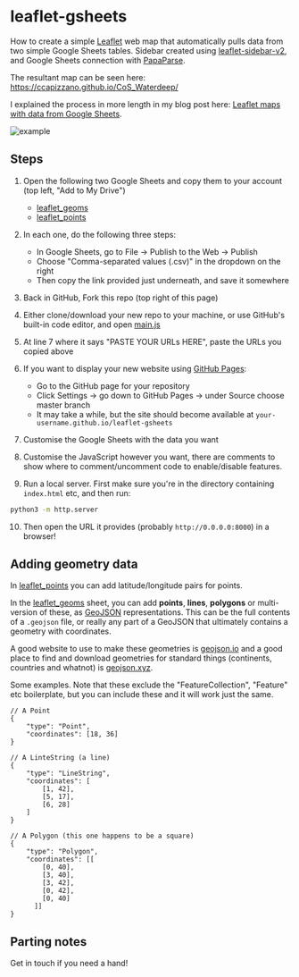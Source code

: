 # leaflet-gsheets
How to create a simple [Leaflet](https://leafletjs.com/) web map that automatically pulls data from two simple Google Sheets tables. Sidebar created using [leaflet-sidebar-v2](https://github.com/nickpeihl/leaflet-sidebar-v2), and Google Sheets connection with [PapaParse](https://github.com/mholt/PapaParse).

The resultant map can be seen here: https://ccapizzano.github.io/CoS_Waterdeep/

I explained the process in more length in my blog post here: [Leaflet maps with data from Google Sheets](https://rdrn.me/leaflet-maps-google-sheets/).

![example](example.png)

## Steps
1. Open the following two Google Sheets and copy them to your account (top left, "Add to My Drive")
    - [leaflet_geoms](https://docs.google.com/spreadsheets/d/1EUFSaqi30b6oefK0YWWNDDOzwmCTTXlXkFHAc2QrUxM/edit?usp=sharing)
    - [leaflet_points](https://docs.google.com/spreadsheets/d/1kjJVPF0LyaiaDYF8z_x23UulGciGtBALQ1a1pK0coRM/edit?usp=sharing)
2. In each one, do the following three steps:
   - In Google Sheets, go to File -> Publish to the Web -> Publish
   - Choose "Comma-separated values (.csv)" in the dropdown on the right
   - Then copy the link provided just underneath, and save it somewhere
3. Back in GitHub, Fork this repo (top right of this page)
4. Either clone/download your new repo to your machine, or use GitHub's built-in code editor, and open [main.js](main.js)
5. At line 7 where it says "PASTE YOUR URLs HERE", paste the URLs you copied above
6. If you want to display your new website using [GitHub Pages](https://pages.github.com/):
    - Go to the GitHub page for your repository
    - Click Settings -> go down to GitHub Pages -> under Source choose master branch
    - It may take a while, but the site should become available at `your-username.github.io/leaflet-gsheets`
7. Customise the Google Sheets with the data you want
8. Customise the JavaScript however you want, there are comments to show where to comment/uncomment code to enable/disable features.

9. Run a local server. First make sure you're in the directory containing `index.html` etc, and then run:
```bash
python3 -m http.server
```
10. Then open the URL it provides (probably `http://0.0.0.0:8000`) in a browser!

## Adding geometry data
In [leaflet_points](https://docs.google.com/spreadsheets/d/1kjJVPF0LyaiaDYF8z_x23UulGciGtBALQ1a1pK0coRM/edit?usp=sharing) you can add latitude/longitude pairs for points.

In the [leaflet_geoms](https://docs.google.com/spreadsheets/d/1EUFSaqi30b6oefK0YWWNDDOzwmCTTXlXkFHAc2QrUxM/edit?usp=sharing) sheet, you can add **points**, **lines**, **polygons** or multi-version of these, as [GeoJSON](https://geojson.io/) representations. This can be the full contents of a `.geojson` file, or really any part of a GeoJSON that ultimately contains a geometry with coordinates.

A good website to use to make these geometries is [geojson.io](http://geojson.io) and a good place to find and download geometries for standard things (continents, countries and whatnot) is [geojson.xyz](http://geojson.xyz/).

Some examples. Note that these exclude the "FeatureCollection", "Feature" etc boilerplate, but you can include these and it will work just the same.

```
// A Point
{
    "type": "Point",
    "coordinates": [18, 36]
}

// A LinteString (a line)
{
    "type": "LineString",
    "coordinates": [
        [1, 42],
        [5, 17],
        [6, 28]
    ]
}

// A Polygon (this one happens to be a square)
{
    "type": "Polygon",
    "coordinates": [[
        [0, 40],
        [3, 40],
        [3, 42],
        [0, 42],
        [0, 40]
      ]]
}
```

## Parting notes

Get in touch if you need a hand!
